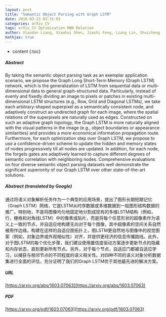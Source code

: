 ```yaml
---
layout: post
title: "Semantic Object Parsing with Graph LSTM"
date: 2016-03-23 03:31:02
categories: arXiv_CV
tags: arXiv_CV Optimization RNN Relation
author: Xiaodan Liang, Xiaohui Shen, Jiashi Feng, Liang Lin, Shuicheng Yan
mathjax: true
---
```


* content
{:toc}

##### Abstract
By taking the semantic object parsing task as an exemplar application scenario, we propose the Graph Long Short-Term Memory (Graph LSTM) network, which is the generalization of LSTM from sequential data or multi-dimensional data to general graph-structured data. Particularly, instead of evenly and fixedly dividing an image to pixels or patches in existing multi-dimensional LSTM structures (e.g., Row, Grid and Diagonal LSTMs), we take each arbitrary-shaped superpixel as a semantically consistent node, and adaptively construct an undirected graph for each image, where the spatial relations of the superpixels are naturally used as edges. Constructed on such an adaptive graph topology, the Graph LSTM is more naturally aligned with the visual patterns in the image (e.g., object boundaries or appearance similarities) and provides a more economical information propagation route. Furthermore, for each optimization step over Graph LSTM, we propose to use a confidence-driven scheme to update the hidden and memory states of nodes progressively till all nodes are updated. In addition, for each node, the forgets gates are adaptively learned to capture different degrees of semantic correlation with neighboring nodes. Comprehensive evaluations on four diverse semantic object parsing datasets well demonstrate the significant superiority of our Graph LSTM over other state-of-the-art solutions.

##### Abstract (translated by Google)
通过将语义对象解析任务作为一个典型的应用场景，提出了图形长期短期记忆（Graph LSTM）网络，它是LSTM从时序数据或多维数据到一般图形结构数据的推广。特别地，不是将图像均匀地固定地分割成现有的多维LSTM结构（例如，行，栅格和对角线LSTM）中的像素或贴片，而是将每个任意形状的超像素作为语义上一致的节点，并自适应地构建无向对于每个图像，其中超像素的空间关系自然被用作边缘。构建在这样的自适应图拓扑上，图LSTM更自然地与图像中的视觉图案（例如，对象边界或外观相似性）对齐，并提供更经济的信息传播路线。此外，对于图LSTM的每个优化步骤，我们建议使用置信度驱动方案逐步更新节点的隐藏和内存状态，直到更新所有节点。另外，对于每个节点，自适应门都被自适应学习，以捕获与相邻节点的不同程度的语义相关性。对四种不同的语义对象分析数据集进行全面的评估，充分证明了我们的Graph LSTM优于其他最先进的解决方案。

##### URL
[https://arxiv.org/abs/1603.07063](https://arxiv.org/abs/1603.07063)

##### PDF
[https://arxiv.org/pdf/1603.07063](https://arxiv.org/pdf/1603.07063)

